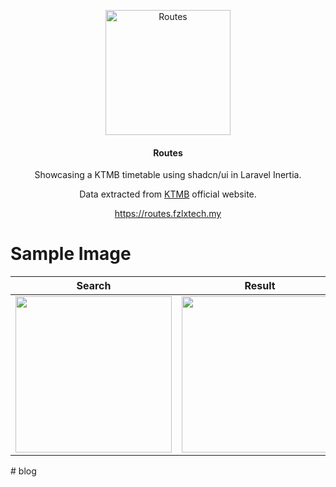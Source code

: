 <p align="center"><a href="https://routes.fzlxtech.my" target="_blank"><img src="https://github.com/faizulramir/routes/blob/main/public/icon.png" width="200" alt="Routes"></a></p>

<h4 align="center">Routes</h4>
<p align="center">Showcasing a KTMB timetable using shadcn/ui in Laravel Inertia.</p>
<p align="center">Data extracted from <a href="https://www.ktmb.com.my/traintime.html" target="_blank">KTMB</a> official website.</p>
<p align="center"><a href="https://routes.fzlxtech.my" target="_blank">https://routes.fzlxtech.my</a></p>

# Sample Image
Search             |  Result             |  Detail
:-------------------------:|:-------------------------:|:-------------------------:
<img src="https://github.com/faizulramir/routes/blob/main/public/ss/m-1.png" width="250">  |  <img src="https://github.com/faizulramir/routes/blob/main/public/ss/m-2.png" width="250">  |  <img src="https://github.com/faizulramir/routes/blob/main/public/ss/m-3.png" width="250">
#   b l o g  
 